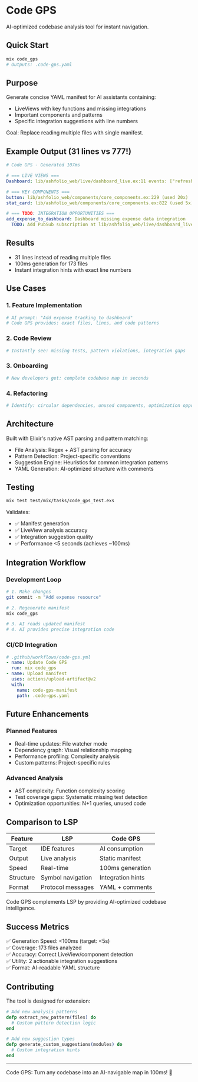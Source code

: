 # Code GPS

AI-optimized codebase analysis tool for instant navigation.

## Quick Start

```bash
mix code_gps
# Outputs: .code-gps.yaml
```

## Purpose

Generate concise YAML manifest for AI assistants containing:

- LiveViews with key functions and missing integrations
- Important components and patterns
- Specific integration suggestions with line numbers

Goal: Replace reading multiple files with single manifest.

## Example Output (31 lines vs 777!)

```yaml
# Code GPS - Generated 107ms

# === LIVE VIEWS ===
Dashboard: lib/ashfolio_web/live/dashboard_live.ex:11 events: ["refresh_prices", "sort"] MISSING: ["expenses"]

# === KEY COMPONENTS ===
button: lib/ashfolio_web/components/core_components.ex:229 (used 20x)
stat_card: lib/ashfolio_web/components/core_components.ex:822 (used 5x)

# === TODO: INTEGRATION OPPORTUNITIES ===
add_expense_to_dashboard: Dashboard missing expense data integration
  TODO: Add PubSub subscription at lib/ashfolio_web/live/dashboard_live.ex:13
```

## Results

- 31 lines instead of reading multiple files
- 100ms generation for 173 files
- Instant integration hints with exact line numbers

## Use Cases

### 1. Feature Implementation

```bash
# AI prompt: "Add expense tracking to dashboard"
# Code GPS provides: exact files, lines, and code patterns
```

### 2. Code Review

```bash
# Instantly see: missing tests, pattern violations, integration gaps
```

### 3. Onboarding

```bash
# New developers get: complete codebase map in seconds
```

### 4. Refactoring

```bash
# Identify: circular dependencies, unused components, optimization opportunities
```

## Architecture

Built with Elixir's native AST parsing and pattern matching:

- File Analysis: Regex + AST parsing for accuracy
- Pattern Detection: Project-specific conventions
- Suggestion Engine: Heuristics for common integration patterns
- YAML Generation: AI-optimized structure with comments

## Testing

```bash
mix test test/mix/tasks/code_gps_test.exs
```

Validates:

- ✅ Manifest generation
- ✅ LiveView analysis accuracy
- ✅ Integration suggestion quality
- ✅ Performance <5 seconds (achieves ~100ms)

## Integration Workflow

### Development Loop

```bash
# 1. Make changes
git commit -m "Add expense resource"

# 2. Regenerate manifest
mix code_gps

# 3. AI reads updated manifest
# 4. AI provides precise integration code
```

### CI/CD Integration

```yaml
# .github/workflows/code-gps.yml
- name: Update Code GPS
  run: mix code_gps
- name: Upload manifest
  uses: actions/upload-artifact@v2
  with:
    name: code-gps-manifest
    path: .code-gps.yaml
```

## Future Enhancements

### Planned Features

- Real-time updates: File watcher mode
- Dependency graph: Visual relationship mapping
- Performance profiling: Complexity analysis
- Custom patterns: Project-specific rules

### Advanced Analysis

- AST complexity: Function complexity scoring
- Test coverage gaps: Systematic missing test detection
- Optimization opportunities: N+1 queries, unused code

## Comparison to LSP

| Feature   | LSP               | Code GPS          |
| --------- | ----------------- | ----------------- |
| Target    | IDE features      | AI consumption    |
| Output    | Live analysis     | Static manifest   |
| Speed     | Real-time         | 100ms generation  |
| Structure | Symbol navigation | Integration hints |
| Format    | Protocol messages | YAML + comments   |

Code GPS complements LSP by providing AI-optimized codebase intelligence.

## Success Metrics

✅ Generation Speed: <100ms (target: <5s)  
✅ Coverage: 173 files analyzed  
✅ Accuracy: Correct LiveView/component detection  
✅ Utility: 2 actionable integration suggestions  
✅ Format: AI-readable YAML structure

## Contributing

The tool is designed for extension:

```elixir
# Add new analysis patterns
defp extract_new_pattern(files) do
  # Custom pattern detection logic
end

# Add new suggestion types
defp generate_custom_suggestions(modules) do
  # Custom integration hints
end
```

---

Code GPS: Turn any codebase into an AI-navigable map in 100ms! 🚀

